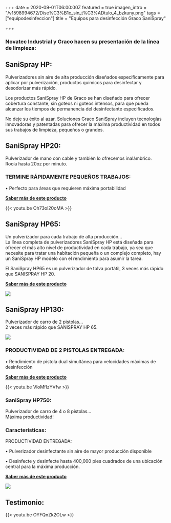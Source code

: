 +++
date = 2020-09-01T06:00:00Z
featured = true
imagen_intro = "/v1598994672/Dise%C3%B1o_sin_t%C3%ADtulo_4_bzkuny.png"
tags = ["equipodesinfeccion"]
title = "Equipos para desinfección Graco SaniSpray"

+++
### **Novatec Industrial y Graco hacen su presentación de la línea de limpieza:**

## SaniSpray HP:

Pulverizadores sin aire de alta producción diseñados específicamente para aplicar por pulverización, productos químicos para desinfectar y desodorizar más rápido.

Los productos SaniSpray HP de Graco se han diseñado para ofrecer cobertura constante, sin goteos ni goteos intensos, para que pueda alcanzar los tiempos de permanencia del desinfectante especificados.

No deje su éxito al azar. Soluciones Graco SaniSpray incluyen tecnologías innovadoras y patentadas para ofrecer la máxima productividad en todos sus trabajos de limpieza, pequeños o grandes.

## **SaniSpray HP20:**

Pulverizador de mano con cable y también lo ofrecemos inalámbrico.  
Rocía hasta 20oz por minuto.

### TERMINE RÁPIDAMENTE PEQUEÑOS TRABAJOS:

• Perfecto para áreas que requieren máxima portabilidad

[**Saber más de este producto**](https://www.novatec.cr/productos/10.covid-19/)

{{< youtu.be Oh73ol20oMA >}}

## **SaniSpray HP65:**

Un pulverizador para cada trabajo de alta producción…  
La línea completa de pulverizadores SaniSpray HP está diseñada para ofrecer el más alto nivel de productividad en cada trabajo, ya sea que necesite para tratar una habitación pequeña o un complejo completo, hay un SaniSpray HP modelo con el rendimiento para asumir la tarea.  
  
El SaniSpray HP65 es un pulverizador de tolva portátil, 3 veces más rápido que SANISPRAY HP 20.

  
[**Saber más de este producto**](https://www.novatec.cr/productos/06.sanispray-hp65-covid19/)

![](https://res.cloudinary.com/novatec/v1597943101/cq5dam.web.1280.1280_1_mglal6.jpg)

## **SaniSpray HP130:** 

Pulverizador de carro de 2 pistolas…  
2 veces más rápido que SANISPRAY HP 65.

![](https://res.cloudinary.com/novatec/v1597943702/25R793_SaniSpray_HP_130_Main_aobzxb.jpg)

### PRODUCTIVIDAD DE 2 PISTOLAS ENTREGADA:

• Rendimiento de pistola dual simultánea para velocidades máximas de desinfección

[**Saber más de este producto**](https://www.novatec.cr/productos/07.sanispray-hp130-covid19/)

{{< youtu.be VloMfIzYVfw >}}

### **SaniSpray HP750:** 

Pulverizador de carro de 4 o 8 pistolas…  
Máxima productividad!

### Características:

PRODUCTIVIDAD ENTREGADA:  
  
• Pulverizador desinfectante sin aire de mayor producción disponible  
  
• Desinfecte y desinfecte hasta 400,000 pies cuadrados de una ubicación central para la máxima producción.

[**Saber más de este producto**](https://www.novatec.cr/productos/08.sanispray-hp750-covid19/)

![](https://res.cloudinary.com/novatec/v1597944251/cq5dam.web.1280.1280_2_ckmimu.jpg)

## **Testimonio:**

{{< youtu.be OYFQnZk2OLw >}}